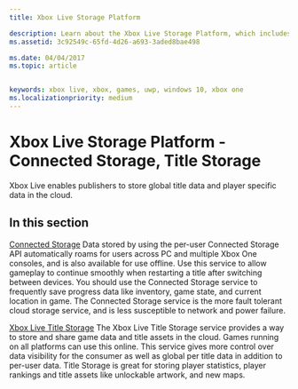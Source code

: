 ```yaml
---
title: Xbox Live Storage Platform

description: Learn about the Xbox Live Storage Platform, which includes Connected Storage and Title Storage.
ms.assetid: 3c92549c-65fd-4d26-a693-3aded8bae498

ms.date: 04/04/2017
ms.topic: article


keywords: xbox live, xbox, games, uwp, windows 10, xbox one
ms.localizationpriority: medium
---
```


# Xbox Live Storage Platform - Connected Storage, Title Storage

Xbox Live enables publishers to store global title data and player specific data in the cloud.

## In this section

[Connected Storage](connected-storage/connected-storage-overview.md)
Data stored by using the per-user Connected Storage API automatically roams for users across PC and multiple Xbox One consoles, and is also available for use offline. Use this service to allow gameplay to continue smoothly when restarting a title after switching between devices. You should use the Connected Storage service to frequently save progress data like inventory, game state, and current location in game. The Connected Storage service is the more fault tolerant cloud storage service, and is less susceptible to network and power failure.

[Xbox Live Title Storage](xbox-live-title-storage/xbox-live-title-storage.md)
The Xbox Live Title Storage service provides a way to store and share game data and title assets in the cloud. Games running on all platforms can use this online. This service gives more control over data visibility for the consumer as well as global per title data in addition to per-user data. Title Storage is great for storing player statistics, player rankings and title assets like unlockable artwork, and new maps.